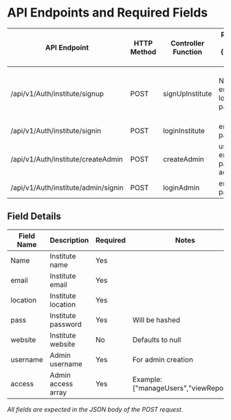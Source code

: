 # API Endpoints and Required Fields

| API Endpoint                              | HTTP Method | Controller Function   | Required Fields (Request Body)                | Variable Names in Code                                 |
|--------------------------------------------|-------------|----------------------|-----------------------------------------------|--------------------------------------------------------|
| /api/v1/Auth/institute/signup              | POST        | signUpInstitute      | Name, email, location, pass                   | Name, email, location, pass, website (optional)        |
| /api/v1/Auth/institute/signin              | POST        | loginInstitute       | email, pass                                   | email, pass                                            |
| /api/v1/Auth/institute/createAdmin         | POST        | createAdmin          | username, email, pass, access                 | username, email, pass, access                          |
| /api/v1/Auth/institute/admin/signin        | POST        | loginAdmin           | email, pass                                   | email, pass                                            |

## Field Details

| Field Name | Description                | Required | Notes                                      |
|------------|----------------------------|----------|--------------------------------------------|
| Name       | Institute name             | Yes      |                                            |
| email      | Institute email            | Yes      |                                            |
| location   | Institute location         | Yes      |                                            |
| pass       | Institute password         | Yes      | Will be hashed                             |
| website    | Institute website          | No       | Defaults to null                           |
| username   | Admin username             | Yes      | For admin creation                         |
| access     | Admin access array         | Yes      | Example: ["manageUsers","viewReports"]     |

*All fields are expected in the JSON body of the POST request.*